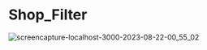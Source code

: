 # Shop_Filter
![screencapture-localhost-3000-2023-08-22-00_55_02](https://github.com/NadiaOutizi/Shop_Filter/assets/107075774/14a70eaa-cc15-4feb-9ecb-8f3b3028d319)
